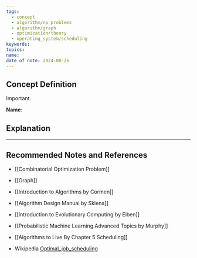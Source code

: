 ```yaml
---
tags:
  - concept
  - algorithm/np_problems
  - algorithm/graph
  - optimization/theory
  - operating_system/scheduling
keywords: 
topics: 
name: 
date of note: 2024-08-26
---
```


## Concept Definition

>[!important]
>**Name**: 



## Explanation





-----------
##  Recommended Notes and References


- [[Combinatorial Optimization Problem]]
- [[Graph]]



- [[Introduction to Algorithms by Cormen]]
- [[Algorithm Design Manual by Skiena]]
- [[Introduction to Evolutionary Computing by Eiben]]
- [[Probabilistic Machine Learning Advanced Topics by Murphy]]


- [[Algorithms to Live By Chapter 5 Scheduling]]
- Wikipedia [Optimal_job_scheduling](https://en.wikipedia.org/wiki/Optimal_job_scheduling)


